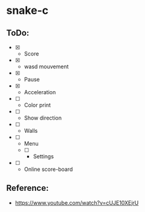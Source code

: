 # snake-c


## ToDo:
- [x] - Score
- [x] - wasd mouvement
- [x] - Pause
- [x] - Acceleration
- [ ] - Color print
- [ ] - Show direction
- [ ] - Walls
- [ ] - Menu
  - [ ] - Settings
- [ ] - Online score-board

## Reference:
- https://www.youtube.com/watch?v=cUJE10XEjrU
